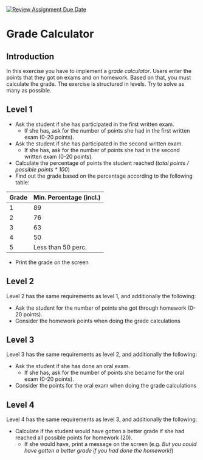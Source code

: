 [![Review Assignment Due Date](https://classroom.github.com/assets/deadline-readme-button-24ddc0f5d75046c5622901739e7c5dd533143b0c8e959d652212380cedb1ea36.svg)](https://classroom.github.com/a/dwjhqF74)
# Grade Calculator

## Introduction

In this exercise you have to implement a *grade calculator*. Users enter the points that they got on exams and on homework. Based on that, you must calculate the grade. The exercise is structured in levels. Try to solve as many as possible.

## Level 1

* Ask the student if she has participated in the first written exam.
  * If she has, ask for the number of points she had in the first written exam (0-20 points).
* Ask the student if she has participated in the second written exam.
  * If she has, ask for the number of points she had in the second written exam (0-20 points).
* Calculate the percentage of points the student reached (*total points / possible points \* 100*)
* Find out the grade based on the percentage according to the following table:

| Grade | Min. Percentage (incl.) |
| ----- | ----------------------- |
| 1     | 89                      |
| 2     | 76                      |
| 3     | 63                      |
| 4     | 50                      |
| 5     | Less than 50 perc.      |

* Print the grade on the screen

## Level 2

Level 2 has the same requirements as level 1, and additionally the following:

* Ask the student for the number of points she got through homework (0-20 points).
* Consider the homework points when doing the grade calculations

## Level 3

Level 3 has the same requirements as level 2, and additionally the following:

* Ask the student if she has done an oral exam.
  * If she has, ask for the number of points she became for the oral exam (0-20 points).
* Consider the points for the oral exam when doing the grade calculations

## Level 4

Level 4 has the same requirements as level 3, and additionally the following:

* Calculate if the student would have gotten a better grade if she had reached all possible points for homework (20).
  * If she would have, print a message on the screen (e.g. *But you could have gotten a better grade if you had done the homework!*)
